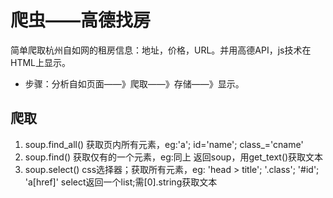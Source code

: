 # 爬虫——高德找房

简单爬取杭州自如网的租房信息：地址，价格，URL。并用高德API，js技术在HTML上显示。

- 步骤：分析自如页面——》爬取——》存储——》显示。

## 爬取

1. soup.find_all()
    获取页内所有元素，eg:'a'; id='name'; class_='cname'
2. soup.find()
    获取仅有的一个元素，eg:同上
    返回soup，用get_text()获取文本
3. soup.select()
    css选择器；获取所有元素，eg: 'head > title'; '.class'; '#id'; 'a\[href\]'
    select返回一个list;需[0].string获取文本
